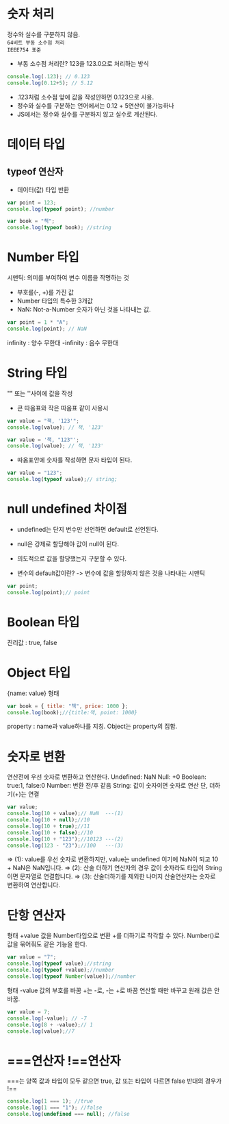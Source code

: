 # 숫자 처리
정수와 실수를 구분하지 않음.<br>
` 64비트 부동 소수점 처리 `<br>
` IEEE754 표준 `

* 부동 소수점 처리란? 123을 123.0으로 처리하는 방식
```javascript
console.log(.123); // 0.123
console.log(0.12+5); // 5.12
```
  * .123처럼 소수점 앞에 값을 작성안하면 0.123으로 사용.
  * 정수와 실수를 구분하는 언어에서는 0.12 + 5연산이 불가능하나
  * JS에서는 정수와 실수를 구분하지 않고 실수로 계산된다.

# 데이터 타입
## typeof 연산자
* 데이터(값) 타입 반환
```javascript
var point = 123;
console.log(typeof point); //number

var book = "책";
console.log(typeof book); //string
```

# Number 타입
시맨틱: 의미를 부여하여 변수 이름을 작명하는 것

* 부호를(-, +)를 가진 값
* Number 타입의 특수한 3개값
 * NaN: Not-a-Number 숫자가 아닌 것을 나타내는 값.
 ```javascript
 var point = 1 * "A";
 console.log(point); // NaN
 ```
 infinity : 양수 무한대
 -infinity : 음수 무한대
 
 # String 타입
 "" 또는 ''사이에 값을 작성
 * 큰 따옴표와 작은 따옴표 같이 사용시
 ```javascript
 var value = "책, '123'";
console.log(value); // 책, '123'

var value = '책, "123"';
console.log(value); // 책, '123'
```

* 따옴표안에 숫자를 작성하면 문자 타입이 된다.
```javascript
var value = "123";
console.log(typeof value);// string;
```

# null undefined 차이점
* undefined는 단지 변수만 선언하면 default로 선언된다.
* null은 강제로 할당해야 값이 null이 된다.
* 의도적으로 값을 할당했는지 구분할 수 있다.

* 변수의 default값이란? -> 변수에 값을 할당하지 않은 것을 나타내는 시맨틱
```javascript
var point; 
console.log(point);// point
```

# Boolean 타입
진리값 : true, false

# Object 타입
{name: value} 형태
```javascript
var book = { title: "책", price: 1000 };
console.log(book);//{title:책, point: 1000}
```
property : name과 value하나를 지칭.
Object는 property의 집합.


# 숫자로 변환
연산전에 우선 숫자로 변환하고 연산한다.
Undefined: NaN
Null: +0
Boolean: true:1, false:0
Number: 변환 전/후 같음
String: 값이 숫자이면 숫자로 연산 단, 더하기(+)는 연결
```javascript
var value;
console.log(10 + value);// NaN  ---(1)
console.log(10 + null);//10
console.log(10 + true);//11
console.log(10 + false);//10
console.log(10 + "123");//10123 ---(2)
console.log(123 - "23");//100   ---(3)
```
⇒ (1):  value를 우선 숫자로 변환하지만, value는 undefined 이기에 NaN이 되고  10 + NaN은 NaN입니다.
⇒ (2): 산술 더하기 연산자의 경우 값이 숫자라도 타입이 String이면 문자열로 연결합니다. 
⇒ (3):  산술더하기를 제외한 나머지 산술연산자는 숫자로 변환하여 연산합니다. 

# 단항 연산자

형태 +value
값을 Number타입으로 변환
+를 더하기로 착각할 수 있다.
Number()로 값을 묶어줘도 같은 기능을 한다.
```javascript
var value = "7";
console.log(typeof value);//string
console.log(typeof +value);//number
console.log(typeof Number(value));//number
```

형태 -value
값의 부호를 바꿈
+는 -로, -는 +로 바꿈
연산할 때만 바꾸고 원래 값은 안 바꿈.
```javascript
var value = 7;
console.log(-value); // -7
console.log(8 + -value);// 1
console.log(value);//7
```

# ===연산자 !==연산자
===는 양쪽 값과 타입이 모두 같으면 true, 값 또는 타입이 다르면 false
반대의 경우가 !==
```javascript
console.log(1 === 1); //true
console.log(1 === "1"); //false
console.log(undefined === null); //false
```



